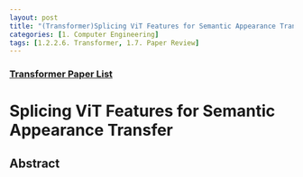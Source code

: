 ```yaml
---
layout: post 
title: "(Transformer)Splicing ViT Features for Semantic Appearance Transfer"
categories: [1. Computer Engineering]
tags: [1.2.2.6. Transformer, 1.7. Paper Review]
---
```


### [Transformer Paper List](https://maizer2.github.io/1.%20computer%20engineering/2023/03/15/Literature-of-transformer.html)

# Splicing ViT Features for Semantic Appearance Transfer

## Abstract
